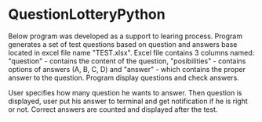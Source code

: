 # QuestionLotteryPython

Below program was developed as a support to learing process. 
Program generates a set of test questions based on question and answers base located in excel file name "TEST.xlsx". 
Excel file contains 3 columns named: "question" - contains the content of the question, "posibilities" - contains options of answers (A, B, C, D) 
and "answer" - which contains the proper answer to the question.
Program display questions and check answers.

User specifies how many question he wants to answer. 
Then question is displayed, user put his answer to terminal and get notification if he is right or not. 
Correct answers are counted and displayed after the test. 
